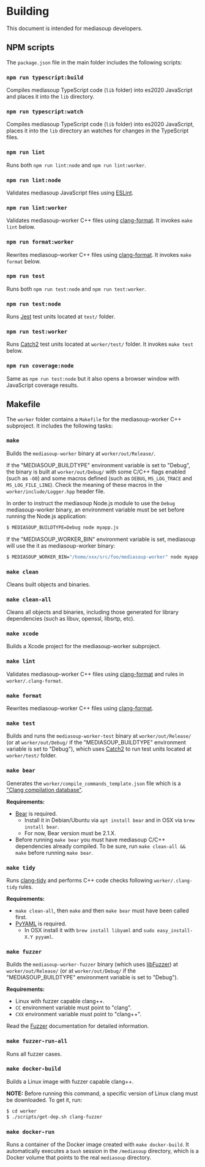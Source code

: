 # Building

This document is intended for mediasoup developers.


## NPM scripts

The `package.json` file in the main folder includes the following scripts:


### `npm run typescript:build`

Compiles mediasoup TypeScript code (`lib` folder) into es2020 JavaScript and places it into the `lib` directory.


### `npm run typescript:watch`

Compiles mediasoup TypeScript code (`lib` folder) into es2020 JavaScript, places it into the `lib` directory an watches for changes in the TypeScript files.

### `npm run lint`

Runs both `npm run lint:node` and `npm run lint:worker`.


### `npm run lint:node`

Validates mediasoup JavaScript files using [ESLint](https://eslint.org).


### `npm run lint:worker`

Validates mediasoup-worker C++ files using [clang-format](https://clang.llvm.org/docs/ClangFormat.html). It invokes `make lint` below.


### `npm run format:worker`

Rewrites mediasoup-worker C++ files using [clang-format](https://clang.llvm.org/docs/ClangFormat.html). It invokes `make format` below.


### `npm run test`

Runs both `npm run test:node` and `npm run test:worker`.


### `npm run test:node`

Runs [Jest](https://jestjs.io) test units located at `test/` folder.


### `npm run test:worker`

Runs [Catch2](https://github.com/catchorg/Catch2) test units located at `worker/test/` folder. It invokes `make test` below.


### `npm run coverage:node`

Same as `npm run test:node` but it also opens a browser window with JavaScript coverage results.


## Makefile

The `worker` folder contains a `Makefile` for the mediasoup-worker C++ subproject. It includes the following tasks:


### `make`

Builds the `mediasoup-worker` binary at `worker/out/Release/`.

If the "MEDIASOUP_BUILDTYPE" environment variable is set to "Debug", the binary is built at `worker/out/Debug/` with some C/C++ flags enabled (such as `-O0`) and some macros defined (such as `DEBUG`, `MS_LOG_TRACE` and `MS_LOG_FILE_LINE`). Check the meaning of these macros in the `worker/include/Logger.hpp` header file.

In order to instruct the mediasoup Node.js module to use the `Debug` mediasoup-worker binary, an environment variable must be set before running the Node.js application:

```bash
$ MEDIASOUP_BUILDTYPE=Debug node myapp.js
```

If the "MEDIASOUP_WORKER_BIN" environment variable is set, mediasoup will use the it as mediasoup-worker binary:

```bash
$ MEDIASOUP_WORKER_BIN="/home/xxx/src/foo/mediasoup-worker" node myapp.js
```


### `make clean`

Cleans built objects and binaries.


### `make clean-all`

Cleans all objects and binaries, including those generated for library dependencies (such as libuv, openssl, libsrtp, etc).


### `make xcode`

Builds a Xcode project for the mediasoup-worker subproject.


### `make lint`

Validates mediasoup-worker C++ files using [clang-format](https://clang.llvm.org/docs/ClangFormat.html) and rules in `worker/.clang-format`.


### `make format`

Rewrites mediasoup-worker C++ files using [clang-format](https://clang.llvm.org/docs/ClangFormat.html).


### `make test`

Builds and runs the `mediasoup-worker-test` binary at `worker/out/Release/` (or at `worker/out/Debug/` if the "MEDIASOUP_BUILDTYPE" environment variable is set to "Debug"), which uses [Catch2](https://github.com/catchorg/Catch2) to run test units located at `worker/test/` folder.


### `make bear`

Generates the `worker/compile_commands_template.json` file which is a ["Clang compilation database"](https://clang.llvm.org/docs/JSONCompilationDatabase.html).

**Requirements:**

* [Bear](https://github.com/rizsotto/Bear) is required.
  - Install it in Debian/Ubuntu via `apt install bear` and in OSX via `brew install bear`.
  - For now, Bear version must be 2.1.X.
* Before running `make bear` you must have mediasoup C/C++ dependencies already compiled. To be sure, run `make clean-all && make` before running `make bear`.


### `make tidy`

Runs [clang-tidy](http://clang.llvm.org/extra/clang-tidy/) and performs C++ code checks following `worker/.clang-tidy` rules.

**Requirements:**

* `make clean-all`, then `make` and then `make bear` must have been called first.
* [PyYAML](https://pyyaml.org/) is required.
  - In OSX install it with `brew install libyaml` and `sudo easy_install-X.Y pyyaml`.


### `make fuzzer`

Builds the `mediasoup-worker-fuzzer` binary (which uses [libFuzzer](http://llvm.org/docs/LibFuzzer.html)) at `worker/out/Release/` (or at `worker/out/Debug/` if the "MEDIASOUP_BUILDTYPE" environment variable is set to "Debug").

**Requirements:**

* Linux with fuzzer capable clang++.
* `CC` environment variable must point to "clang".
* `CXX` environment variable must point to "clang++".

Read the [Fuzzer](Fuzzer.md) documentation for detailed information.


### `make fuzzer-run-all`

Runs all fuzzer cases.


### `make docker-build`

Builds a Linux image with fuzzer capable clang++.

**NOTE:** Before running this command, a specific version of Linux clang must be downloaded. To get it, run:

```bash
$ cd worker
$ ./scripts/get-dep.sh clang-fuzzer
```


### `make docker-run`

Runs a container of the Docker image created with `make docker-build`. It automatically executes a `bash` session in the `/mediasoup` directory, which is a Docker volume that points to the real `mediasoup` directory.
